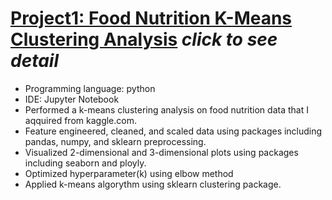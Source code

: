 # [Project1: Food Nutrition K-Means Clustering Analysis](https://github.com/takucnoel-endo/Food_Futrition_K-means)   ***click to see detail***
* Programming language: python
* IDE: Jupyter Notebook 
* Performed a k-means clustering analysis on food nutrition data that I aqquired from kaggle.com.  
* Feature engineered, cleaned, and scaled data using packages including pandas, numpy, and sklearn preprocessing. 
* Visualized 2-dimensional and 3-dimensional plots using packages including seaborn and ployly. 
* Optimized hyperparameter(k) using elbow method
* Applied k-means algorythm using sklearn clustering package. 
